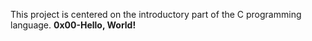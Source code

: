 This project is centered on the introductory part of the C programming language.
**0x00-Hello, World!**

